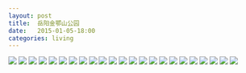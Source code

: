 ```yaml
---
layout: post
title:  岳阳金鄂山公园  
date:   2015-01-05-18:00  
categories: living
---
```


![](/resource/img/岳阳金鄂山公园/IMG_0833.JPG)
![](/resource/img/岳阳金鄂山公园/IMG_0834.JPG)
![](/resource/img/岳阳金鄂山公园/IMG_0835.JPG)
![](/resource/img/岳阳金鄂山公园/IMG_0836.JPG)
![](/resource/img/岳阳金鄂山公园/IMG_0837.JPG)
![](/resource/img/岳阳金鄂山公园/IMG_0838.JPG)
![](/resource/img/岳阳金鄂山公园/IMG_0839.JPG)
![](/resource/img/岳阳金鄂山公园/IMG_0840.JPG)
![](/resource/img/岳阳金鄂山公园/IMG_0841.JPG)
![](/resource/img/岳阳金鄂山公园/IMG_0842.JPG)
![](/resource/img/岳阳金鄂山公园/IMG_0843.JPG)
![](/resource/img/岳阳金鄂山公园/IMG_0844.JPG)
![](/resource/img/岳阳金鄂山公园/IMG_0846.JPG)
![](/resource/img/岳阳金鄂山公园/IMG_0847.JPG)
![](/resource/img/岳阳金鄂山公园/IMG_0848.JPG)
![](/resource/img/岳阳金鄂山公园/IMG_0849.JPG)
![](/resource/img/岳阳金鄂山公园/IMG_0850.JPG)
![](/resource/img/岳阳金鄂山公园/IMG_0851.JPG)
![](/resource/img/岳阳金鄂山公园/IMG_0852.JPG)
![](/resource/img/岳阳金鄂山公园/IMG_0853.JPG)
![](/resource/img/岳阳金鄂山公园/IMG_0854.JPG)
![](/resource/img/岳阳金鄂山公园/IMG_0855.JPG)
![](/resource/img/岳阳金鄂山公园/IMG_0856.JPG)
